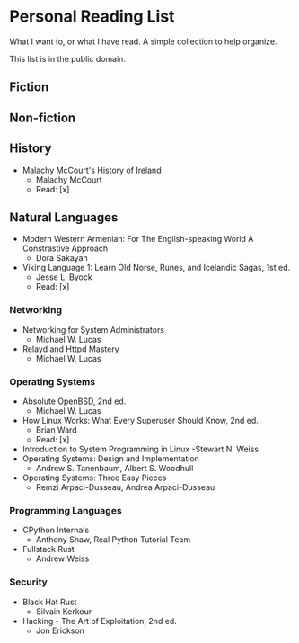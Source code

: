 # Personal Reading List

What I want to, or what I have read. A simple collection to help organize.

This list is in the public domain.

## Fiction

## Non-fiction

## History

- Malachy McCourt's History of Ireland
    - Malachy McCourt
    - Read: [x]

## Natural Languages

- Modern Western Armenian: For The English-speaking World A Constrastive Approach
    - Dora Sakayan
- Viking Language 1: Learn Old Norse, Runes, and Icelandic Sagas, 1st ed.
    - Jesse L. Byock
    - Read: [x]

### Networking

- Networking for System Administrators
    - Michael W. Lucas
- Relayd and Httpd Mastery
    - Michael W. Lucas

### Operating Systems

- Absolute OpenBSD, 2nd ed.
    - Michael W. Lucas
- How Linux Works: What Every Superuser Should Know, 2nd ed.
    - Brian Ward
    - Read: [x]
- Introduction to System Programming in Linux
    -Stewart N. Weiss
- Operating Systems: Design and Implementation
    - Andrew S. Tanenbaum, Albert S. Woodhull
- Operating Systems: Three Easy Pieces
    - Remzi Arpaci-Dusseau, Andrea  Arpaci-Dusseau

### Programming Languages

- CPython Internals
    - Anthony Shaw, Real Python Tutorial Team
- Fullstack Rust
    - Andrew Weiss

### Security

- Black Hat Rust
    - Silvain Kerkour
- Hacking - The Art of Exploitation, 2nd ed.
    - Jon Erickson
